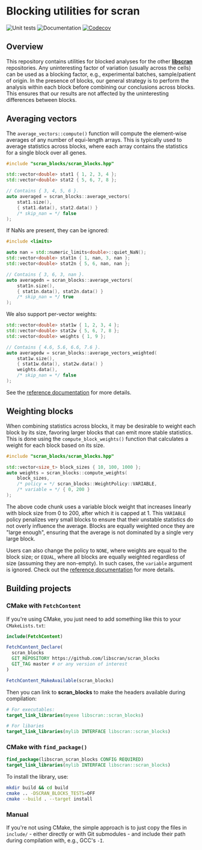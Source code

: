 # Blocking utilities for scran

![Unit tests](https://github.com/libscran/scran_blocks/actions/workflows/run-tests.yaml/badge.svg)
![Documentation](https://github.com/libscran/scran_blocks/actions/workflows/doxygenate.yaml/badge.svg)
[![Codecov](https://codecov.io/gh/libscran/scran_blocks/graph/badge.svg?token=JWV0I4WJX2)](https://codecov.io/gh/libscran/scran_blocks)

## Overview

This repository contains utilities for blocked analyses for the other [**libscran**](https://github.com/libscran) repositories.
Any uninteresting factor of variation (usually across the cells) can be used as a blocking factor, e.g., experimental batches, sample/patient of origin.
In the presence of blocks, our general strategy is to perform the analysis within each block before combining our conclusions across blocks.
This ensures that our results are not affected by the uninteresting differences between blocks.

## Averaging vectors

The `average_vectors::compute()` function will compute the element-wise averages of any number of equi-length arrays.
This is typically used to average statistics across blocks, where each array contains the statistics for a single block over all genes.

```cpp
#include "scran_blocks/scran_blocks.hpp"

std::vector<double> stat1 { 1, 2, 3, 4 };
std::vector<double> stat2 { 5, 6, 7, 8 };

// Contains { 3, 4, 5, 6 }.
auto averaged = scran_blocks::average_vectors(
    stat1.size(), 
    { stat1.data(), stat2.data() }
    /* skip_nan = */ false
);
```

If NaNs are present, they can be ignored:

```cpp
#include <limits>

auto nan = std::numeric_limits<double>::quiet_NaN();
std::vector<double> stat1n { 1, nan, 3, nan };
std::vector<double> stat2n { 5, 6, nan, nan };

// Contains { 3, 6, 3, nan }.
auto averagedn = scran_blocks::average_vectors(
    stat1n.size(), 
    { stat1n.data(), stat2n.data() }
    /* skip_nan = */ true
);
```

We also support per-vector weights:

```cpp
std::vector<double> stat1w { 1, 2, 3, 4 };
std::vector<double> stat2w { 5, 6, 7, 8 };
std::vector<double> weights { 1, 9 };

// Contains { 4.6, 5.6, 6.6, 7.6 }.
auto averagedw = scran_blocks::average_vectors_weighted(
    stat1w.size(), 
    { stat1w.data(), stat2w.data() }
    weights.data(),
    /* skip_nan = */ false
);
```

See the [reference documentation](https://libscran.github.io/scran_blocks) for more details.

## Weighting blocks

When combining statistics across blocks, it may be desirable to weight each block by its size, favoring larger blocks that can emit more stable statistics.
This is done using the `compute_block_weights()` function that calculates a weight for each block based on its size.

```cpp
#include "scran_blocks/scran_blocks.hpp"

std::vector<size_t> block_sizes { 10, 100, 1000 };
auto weights = scran_blocks::compute_weights(
    block_sizes, 
    /* policy = */ scran_blocks::WeightPolicy::VARIABLE,
    /* variable = */ { 0, 200 } 
);
```

The above code chunk uses a variable block weight that increases linearly with block size from 0 to 200, after which it is capped at 1.
This `VARIABLE` policy penalizes very small blocks to ensure that their unstable statistics do not overly influence the average.
Blocks are equally weighted once they are "large enough", ensuring that the average is not dominated by a single very large block. 

Users can also change the policy to `NONE`, where weights are equal to the block size;
or `EQUAL`, where all blocks are equally weighted regardless of size (assuming they are non-empty).
In such cases, the `variable` argument is ignored.
Check out the [reference documentation](https://libscran.github.io/scran_blocks) for more details.

## Building projects

### CMake with `FetchContent`

If you're using CMake, you just need to add something like this to your `CMakeLists.txt`:

```cmake
include(FetchContent)

FetchContent_Declare(
  scran_blocks
  GIT_REPOSITORY https://github.com/libscran/scran_blocks
  GIT_TAG master # or any version of interest
)

FetchContent_MakeAvailable(scran_blocks)
```

Then you can link to **scran_blocks** to make the headers available during compilation:

```cmake
# For executables:
target_link_libraries(myexe libscran::scran_blocks)

# For libaries
target_link_libraries(mylib INTERFACE libscran::scran_blocks)
```

### CMake with `find_package()`

```cmake
find_package(libscran_scran_blocks CONFIG REQUIRED)
target_link_libraries(mylib INTERFACE libscran::scran_blocks)
```

To install the library, use:

```sh
mkdir build && cd build
cmake .. -DSCRAN_BLOCKS_TESTS=OFF
cmake --build . --target install
```

### Manual

If you're not using CMake, the simple approach is to just copy the files in `include/` - either directly or with Git submodules - and include their path during compilation with, e.g., GCC's `-I`.
